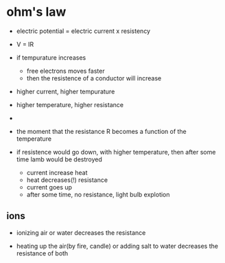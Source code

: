 # ohm's law

- electric potential = electric current x resistency
- V = IR

- if tempurature increases
  - free electrons moves faster
  - then the resistence of a conductor will increase

- higher current, higher tempurature
- higher temperature, higher resistance
-

- the moment that the resistance R becomes a function of the temperature



- if resistence would go down, with higher temperature, then after some time lamb would be destroyed
  - current increase heat
  - heat decreases(!) resistance
  - current goes up
  - after some time, no resistance, light bulb explotion
  

## ions

- ionizing air or water decreases the resistance

- heating up the air(by fire, candle) or adding salt to water decreases the
  resistance of both

